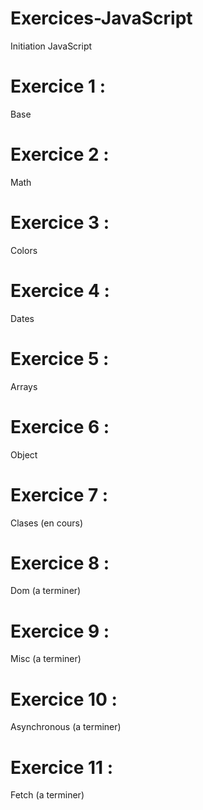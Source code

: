 # Exercices-JavaScript
Initiation JavaScript

# Exercice 1 : 
 Base

# Exercice 2 :
 Math

# Exercice 3 :
 Colors

# Exercice 4 :
 Dates

# Exercice 5 :
 Arrays

# Exercice 6 :
 Object

# Exercice 7 :
 Clases (en cours)

# Exercice 8 :
 Dom (a terminer)

# Exercice 9 :
 Misc (a terminer)

# Exercice 10 :
 Asynchronous (a terminer)

# Exercice 11 :
 Fetch (a terminer)
